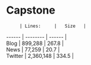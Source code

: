 # Capstone


         | Lines:     |   Size   |  
------   |  --------  |  ------  |  
Blog     |   899,288  |   267.8  |  
News     |   77,259   |  20.7    |  
Twitter  | 2,360,148  |   334.5  |  
